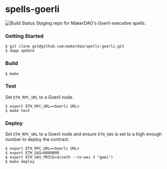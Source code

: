 # spells-goerli
![Build Status](https://github.com/makerdao/spells-goerli/actions/workflows/.github/workflows/tests.yaml/badge.svg?branch=master)
Staging repo for MakerDAO's Goerli executive spells.

### Getting Started

```
$ git clone git@github.com:makerdao/spells-goerli.git
$ dapp update
```

### Build

```
$ make
```

### Test

Set `ETH_RPC_URL` to a Goerli node.

```
$ export ETH_RPC_URL=<Goerli URL>
$ make test
```

### Deploy

Set `ETH_RPC_URL` to a Goerli node and ensure `ETH_GAS` is set to a high enough number to deploy the contract.

```
$ export ETH_RPC_URL=<Goerli URL>
$ export ETH_GAS=8000000
$ export ETH_GAS_PRICE=$(seth --to-wei 3 "gwei")
$ make deploy

```
